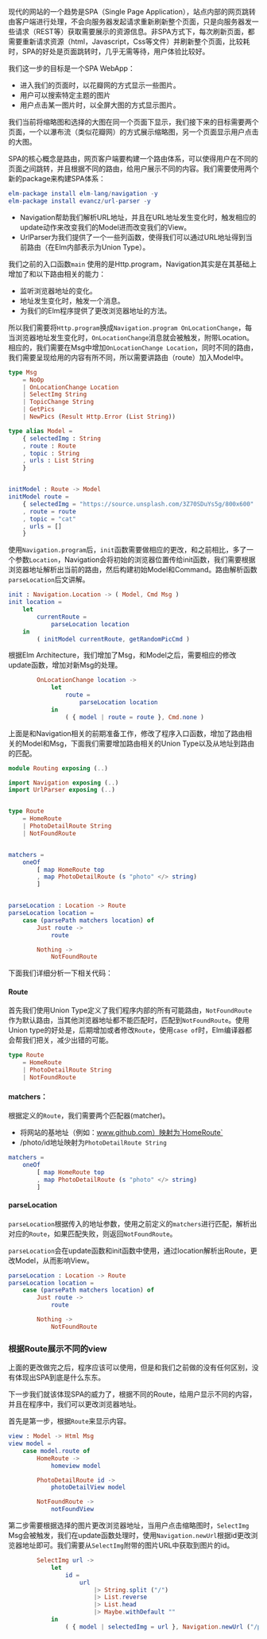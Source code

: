 现代的网站的一个趋势是SPA（Single Page Application），站点内部的网页跳转由客户端进行处理，不会向服务器发起请求重新刷新整个页面，只是向服务器发一些请求（REST等）获取需要展示的资源信息。非SPA方式下，每次刷新页面，都需要重新请求资源（html，Javascript，Css等文件）并刷新整个页面，比较耗时，SPA的好处是页面跳转时，几乎无需等待，用户体验比较好。

我们这一步的目标是一个SPA WebApp：

* 进入我们的页面时，以花瓣网的方式显示一些图片。
* 用户可以搜索特定主题的图片
* 用户点击某一图片时，以全屏大图的方式显示图片。

我们当前将缩略图和选择的大图在同一个页面下显示，我们接下来的目标需要两个页面，一个以瀑布流（类似花瓣网）的方式展示缩略图，另一个页面显示用户点击的大图。

SPA的核心概念是路由，网页客户端要构建一个路由体系，可以使得用户在不同的页面之间跳转，并且根据不同的路由，给用户展示不同的内容。我们需要使用两个新的package来构建SPA体系：

```elm
elm-package install elm-lang/navigation -y
elm-package install evancz/url-parser -y
```

* Navigation帮助我们解析URL地址，并且在URL地址发生变化时，触发相应的update动作来改变我们的Model进而改变我们的View。
* UrlParser为我们提供了一个一些列函数，使得我们可以通过URL地址得到当前路由（在Elm内部表示为Union Type）。

我们之前的入口函数`main` 使用的是Http.program，Navigation其实是在其基础上增加了和以下路由相关的能力：

* 监听浏览器地址的变化。
* 地址发生变化时，触发一个消息。
* 为我们的Elm程序提供了更改浏览器地址的方法。

所以我们需要将`Http.program`换成`Navigation.program OnLocationChange`，每当浏览器地址发生变化时，`OnLocationChange`消息就会被触发，附带Location。相应的，我们需要在Msg中增加`OnLocationChange Location`，同时不同的路由，我们需要呈现给用的内容有所不同，所以需要讲路由（route）加入Model中。

```elm
type Msg
    = NoOp
    | OnLocationChange Location
    | SelectImg String
    | TopicChange String
    | GetPics
    | NewPics (Result Http.Error (List String))
```

```elm
type alias Model =
    { selectedImg : String
    , route : Route
    , topic : String
    , urls : List String
    }


initModel : Route -> Model
initModel route =
    { selectedImg = "https://source.unsplash.com/3Z70SDuYs5g/800x600"
    , route = route
    , topic = "cat"
    , urls = []
    }
```

使用`Navigation.program`后，`init`函数需要做相应的更改，和之前相比，多了一个参数`Location`，Navigation会将初始的浏览器位置传给init函数，我们需要根据浏览器地址解析出当前的路由，然后构建初始Model和Command。路由解析函数`parseLocation`后文讲解。

```elm
init : Navigation.Location -> ( Model, Cmd Msg )
init location =
    let
        currentRoute =
            parseLocation location
    in
        ( initModel currentRoute, getRandomPicCmd )
```

根据Elm Architecture，我们增加了Msg，和Model之后，需要相应的修改update函数，增加对新Msg的处理。

```elm
        OnLocationChange location ->
            let
                route =
                    parseLocation location
            in
                ( { model | route = route }, Cmd.none )
```

上面是和Navigation相关的前期准备工作，修改了程序入口函数，增加了路由相关的Model和Msg，下面我们需要增加路由相关的Union Type以及从地址到路由的匹配。

```elm
module Routing exposing (..)

import Navigation exposing (..)
import UrlParser exposing (..)


type Route
    = HomeRoute
    | PhotoDetailRoute String
    | NotFoundRoute


matchers =
    oneOf
        [ map HomeRoute top
        , map PhotoDetailRoute (s "photo" </> string)
        ]


parseLocation : Location -> Route
parseLocation location =
    case (parsePath matchers location) of
        Just route ->
            route

        Nothing ->
            NotFoundRoute
```

下面我们详细分析一下相关代码：

#### Route

首先我们使用Union Type定义了我们程序内部的所有可能路由，`NotFoundRoute`作为默认路由，当其他浏览器地址都不能匹配时，匹配到`NotFoundRoute`。使用Union type的好处是，后期增加或者修改`Route`，使用`case of`时，Elm编译器都会帮我们把关，减少出错的可能。

```elm
type Route
    = HomeRoute
    | PhotoDetailRoute String
    | NotFoundRoute
```

#### matchers：

根据定义的`Route`，我们需要两个匹配器(matcher)。

* 将网站的基地址（例如：www.github.com）映射为`HomeRoute`
* /photo/id地址映射为`PhotoDetailRoute String`

```elm
matchers =
    oneOf
        [ map HomeRoute top
        , map PhotoDetailRoute (s "photo" </> string)
        ]
```

#### parseLocation

`parseLocation`根据传入的地址参数，使用之前定义的`matchers`进行匹配，解析出对应的`Route`，如果匹配失败，则返回`NotFoundRoute`。

`parseLocation`会在update函数和init函数中使用，通过location解析出Route，更改Model，从而影响View。

```elm
parseLocation : Location -> Route
parseLocation location =
    case (parsePath matchers location) of
        Just route ->
            route

        Nothing ->
            NotFoundRoute
```

### 根据Route展示不同的view

上面的更改做完之后，程序应该可以使用，但是和我们之前做的没有任何区别，没有体现出SPA到底是什么东东。

下一步我们就该体现SPA的威力了，根据不同的Route，给用户显示不同的内容，并且在程序中，我们可以更改浏览器地址。

首先是第一步，根据`Route`来显示内容。

```elm
view : Model -> Html Msg
view model =
    case model.route of
        HomeRoute ->
            homeview model

        PhotoDetailRoute id ->
            photoDetailView model

        NotFoundRoute ->
            notFoundView
```

第二步需要根据选择的图片更改浏览器地址，当用户点击缩略图时，`SelectImg` Msg会被触发，我们在update函数处理时，使用`Navigation.newUrl`根据id更改浏览器地址即可。我们需要从`SelectImg`附带的图片URL中获取到图片的id。

```elm
        SelectImg url ->
            let
                id =
                    url
                        |> String.split ("/")
                        |> List.reverse
                        |> List.head
                        |> Maybe.withDefault ""
            in
                ( { model | selectedImg = url }, Navigation.newUrl ("/photo/" ++ id) )
```

